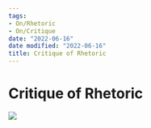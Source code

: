 ```yaml
---
tags:
- On/Rhetoric
- On/Critique
date: "2022-06-16"
date modified: "2022-06-16"
title: Critique of Rhetoric
---
```


# Critique of Rhetoric
![](https://i.imgur.com/rTQ5eJW.png)
